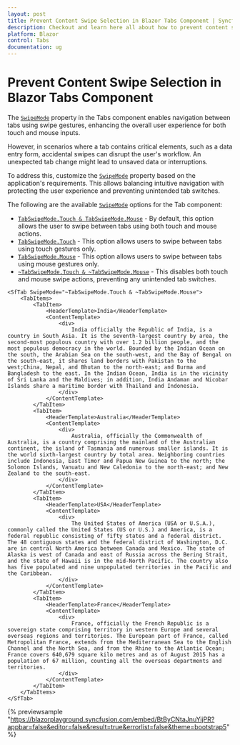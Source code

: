 ```yaml
---
layout: post
title: Prevent Content Swipe Selection in Blazor Tabs Component | Syncfusion
description: Checkout and learn here all about how to prevent content swipe selection in Syncfusion Blazor Tabs component and more.
platform: Blazor
control: Tabs
documentation: ug
---
```



# Prevent Content Swipe Selection in Blazor Tabs Component

The [`SwipeMode`](https://help.syncfusion.com/cr/blazor/Syncfusion.Blazor.Navigations.SfTab.html#Syncfusion_Blazor_Navigations_SfTab_SwipeMode) property in the Tabs component enables navigation between tabs using swipe gestures, enhancing the overall user experience for both touch and mouse inputs.

However, in scenarios where a tab contains critical elements, such as a data entry form, accidental swipes can disrupt the user's workflow. An unexpected tab change might lead to unsaved data or interruptions.

To address this, customize the [`SwipeMode`](https://help.syncfusion.com/cr/blazor/Syncfusion.Blazor.Navigations.SfTab.html#Syncfusion_Blazor_Navigations_SfTab_SwipeMode) property based on the application's requirements. This allows balancing intuitive navigation with protecting the user experience and preventing unintended tab switches.


The following are the available [`SwipeMode`](https://help.syncfusion.com/cr/blazor/Syncfusion.Blazor.Navigations.SfTab.html#Syncfusion_Blazor_Navigations_SfTab_SwipeMode) options for the Tab component:

* [`TabSwipeMode.Touch & TabSwipeMode.Mouse`](https://help.syncfusion.com/cr/blazor/Syncfusion.Blazor.Navigations.TabSwipeMode.html) - By default, this option allows the user to swipe between tabs using both touch and mouse actions.
* [`TabSwipeMode.Touch`](https://help.syncfusion.com/cr/blazor/Syncfusion.Blazor.Navigations.TabSwipeMode.html) - This option allows users to swipe between tabs using touch gestures only.
* [`TabSwipeMode.Mouse`](https://help.syncfusion.com/cr/blazor/Syncfusion.Blazor.Navigations.TabSwipeMode.html) - This option allows users to swipe between tabs using mouse gestures only.
* [`~TabSwipeMode.Touch & ~TabSwipeMode.Mouse`](https://help.syncfusion.com/cr/blazor/Syncfusion.Blazor.Navigations.TabSwipeMode.html) - This disables both touch and mouse swipe actions, preventing any unintended tab switches.

```cshtml
<SfTab SwipeMode="~TabSwipeMode.Touch & ~TabSwipeMode.Mouse">
    <TabItems>
        <TabItem>
            <HeaderTemplate>India</HeaderTemplate>
            <ContentTemplate>
                <div>
                    India officially the Republic of India, is a country in South Asia. It is the seventh-largest country by area, the second-most populous country with over 1.2 billion people, and the most populous democracy in the world. Bounded by the Indian Ocean on the south, the Arabian Sea on the south-west, and the Bay of Bengal on the south-east, it shares land borders with Pakistan to the west;China, Nepal, and Bhutan to the north-east; and Burma and Bangladesh to the east. In the Indian Ocean, India is in the vicinity of Sri Lanka and the Maldives; in addition, India Andaman and Nicobar Islands share a maritime border with Thailand and Indonesia.
                </div>
            </ContentTemplate>
        </TabItem>        
        <TabItem>
            <HeaderTemplate>Australia</HeaderTemplate>
            <ContentTemplate>
                <div>
                    Australia, officially the Commonwealth of Australia, is a country comprising the mainland of the Australian continent, the island of Tasmania and numerous smaller islands. It is the world sixth-largest country by total area. Neighboring countries include Indonesia, East Timor and Papua New Guinea to the north; the Solomon Islands, Vanuatu and New Caledonia to the north-east; and New Zealand to the south-east.
                </div>
            </ContentTemplate>
        </TabItem>        
        <TabItem>
            <HeaderTemplate>USA</HeaderTemplate>
            <ContentTemplate>
                <div>
                    The United States of America (USA or U.S.A.), commonly called the United States (US or U.S.) and America, is a federal republic consisting of fifty states and a federal district. The 48 contiguous states and the federal district of Washington, D.C. are in central North America between Canada and Mexico. The state of Alaska is west of Canada and east of Russia across the Bering Strait, and the state of Hawaii is in the mid-North Pacific. The country also has five populated and nine unpopulated territories in the Pacific and the Caribbean.
                </div>
            </ContentTemplate>
        </TabItem>       
        <TabItem>
            <HeaderTemplate>France</HeaderTemplate>
            <ContentTemplate>
                <div>
                    France, officially the French Republic is a sovereign state comprising territory in western Europe and several overseas regions and territories. The European part of France, called Metropolitan France, extends from the Mediterranean Sea to the English Channel and the North Sea, and from the Rhine to the Atlantic Ocean; France covers 640,679 square kilo metres and as of August 2015 has a population of 67 million, counting all the overseas departments and territories.
                </div>
            </ContentTemplate>
        </TabItem>
    </TabItems>
</SfTab>
```

{% previewsample "https://blazorplayground.syncfusion.com/embed/BtByCNtaJnuYijPR?appbar=false&editor=false&result=true&errorlist=false&theme=bootstrap5" %}